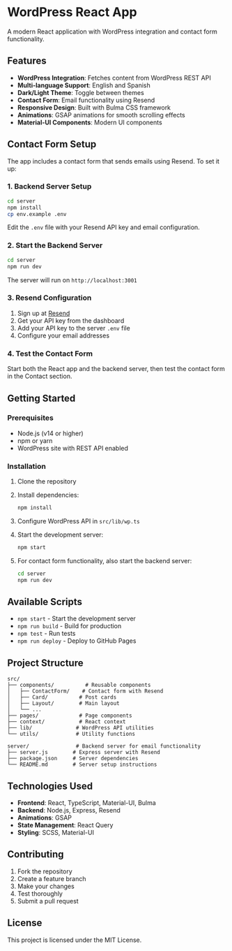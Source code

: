 # WordPress React App

A modern React application with WordPress integration and contact form functionality.

## Features

- **WordPress Integration**: Fetches content from WordPress REST API
- **Multi-language Support**: English and Spanish
- **Dark/Light Theme**: Toggle between themes
- **Contact Form**: Email functionality using Resend
- **Responsive Design**: Built with Bulma CSS framework
- **Animations**: GSAP animations for smooth scrolling effects
- **Material-UI Components**: Modern UI components

## Contact Form Setup

The app includes a contact form that sends emails using Resend. To set it up:

### 1. Backend Server Setup

```bash
cd server
npm install
cp env.example .env
```

Edit the `.env` file with your Resend API key and email configuration.

### 2. Start the Backend Server

```bash
cd server
npm run dev
```

The server will run on `http://localhost:3001`

### 3. Resend Configuration

1. Sign up at [Resend](https://resend.com)
2. Get your API key from the dashboard
3. Add your API key to the server `.env` file
4. Configure your email addresses

### 4. Test the Contact Form

Start both the React app and the backend server, then test the contact form in the Contact section.

## Getting Started

### Prerequisites

- Node.js (v14 or higher)
- npm or yarn
- WordPress site with REST API enabled

### Installation

1. Clone the repository
2. Install dependencies:
   ```bash
   npm install
   ```

3. Configure WordPress API in `src/lib/wp.ts`

4. Start the development server:
   ```bash
   npm start
   ```

5. For contact form functionality, also start the backend server:
   ```bash
   cd server
   npm run dev
   ```

## Available Scripts

- `npm start` - Start the development server
- `npm run build` - Build for production
- `npm test` - Run tests
- `npm run deploy` - Deploy to GitHub Pages

## Project Structure

```
src/
├── components/          # Reusable components
│   ├── ContactForm/    # Contact form with Resend
│   ├── Card/          # Post cards
│   ├── Layout/        # Main layout
│   └── ...
├── pages/             # Page components
├── context/           # React context
├── lib/              # WordPress API utilities
└── utils/            # Utility functions

server/               # Backend server for email functionality
├── server.js        # Express server with Resend
├── package.json     # Server dependencies
└── README.md        # Server setup instructions
```

## Technologies Used

- **Frontend**: React, TypeScript, Material-UI, Bulma
- **Backend**: Node.js, Express, Resend
- **Animations**: GSAP
- **State Management**: React Query
- **Styling**: SCSS, Material-UI

## Contributing

1. Fork the repository
2. Create a feature branch
3. Make your changes
4. Test thoroughly
5. Submit a pull request

## License

This project is licensed under the MIT License.
